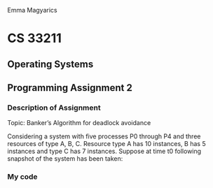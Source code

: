 Emma Magyarics

# CS 33211
## Operating Systems
## Programming Assignment 2

### Description of Assignment
Topic: Banker’s Algorithm for deadlock avoidance

Considering a system with five processes P0 through P4 and three resources of type A, B, C. Resource type A has 10 instances, B has 5 instances and type C has 7 instances. Suppose at time t0 following snapshot of the system has been taken:

### My code
